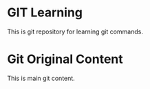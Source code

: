 # GIT Learning
This is git repository for learning git commands.

# Git Original Content
This is main git content.